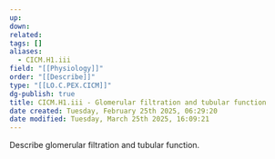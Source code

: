 ```yaml
---
up: 
down: 
related: 
tags: []
aliases:
  - CICM.H1.iii
field: "[[Physiology]]"
order: "[[Describe]]"
type: "[[LO.C.PEX.CICM]]"
dg-publish: true
title: CICM.H1.iii - Glomerular filtration and tubular function
date created: Tuesday, February 25th 2025, 06:29:20
date modified: Tuesday, March 25th 2025, 16:09:21
---
```


Describe glomerular filtration and tubular function.
